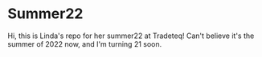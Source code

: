 # Summer22

Hi, this is Linda's repo for her summer22 at Tradeteq! Can't believe it's the summer of 2022 now, and I'm turning 21 soon.